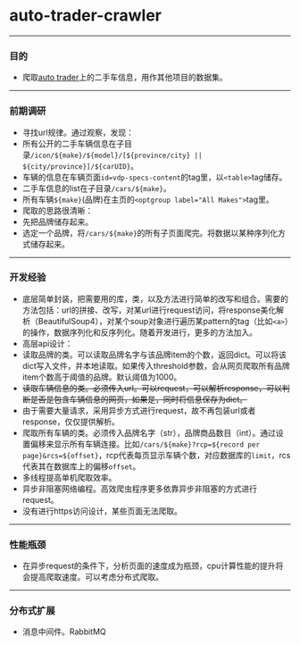 # auto-trader-crawler

----
### 目的

* 爬取[auto trader](https://www.autotrader.ca)上的二手车信息，用作其他项目的数据集。   

----
### 前期调研
* 寻找url规律。通过观察，发现：
* 所有公开的二手车辆信息在子目录`/icon/${make}/${model}/[${province/city} || ${city/province}]/${carUID}`。   
* 车辆的信息在车辆页面`id=vdp-specs-content`的tag里，以`<table>`tag储存。 
* 二手车信息的list在子目录`/cars/${make}`。   
* 所有车辆`${make}`(品牌)在主页的`<optgroup label="All Makes">`tag里。   
* 爬取的思路很清晰：   
* 先把品牌储存起来。    
* 选定一个品牌，将`/cars/${make}`的所有子页面爬完。将数据以某种序列化方式储存起来。

---
### 开发经验
* 底层简单封装，把需要用的库，类，以及方法进行简单的改写和组合。需要的方法包括：url的拼接、改写，对某url进行request访问，将response美化解析（BeautifulSoup4），对某个soup对象进行遍历某pattern的tag（比如`<a>`）的操作，数据序列化和反序列化。随着开发进行，更多的方法加入。
* 高层api设计：
* 读取品牌的类。可以读取品牌名字与该品牌item的个数，返回dict。可以将该dict写入文件，并本地读取。如果传入threshold参数，会从网页爬取所有品牌item个数高于阈值的品牌。默认阈值为1000。
* ~~读取车辆信息的类。必须传入url。可以request，可以解析response，可以判断是否是包含车辆信息的网页，如果是，同时将信息保存为dict。~~
* 由于需要大量请求，采用异步方式进行request，故不再包装url或者response，仅仅提供解析。
* 爬取所有车辆的类。必须传入品牌名字（str），品牌商品数目（int）。通过设置偏移来显示所有车辆连接。比如`/cars/${make}?rcp=${record per page}&rcs=${offset}`，rcp代表每页显示车辆个数，对应数据库的`limit`，rcs代表其在数据库上的偏移`offset`。
* 多线程提高单机爬取效率。
* 异步非阻塞网络编程。高效爬虫程序更多依靠异步非阻塞的方式进行request。
* 没有进行https访问设计，某些页面无法爬取。

----
### 性能瓶颈
* 在异步request的条件下，分析页面的速度成为瓶颈，cpu计算性能的提升将会提高爬取速度。可以考虑分布式爬取。

---
### 分布式扩展
* 消息中间件。RabbitMQ
